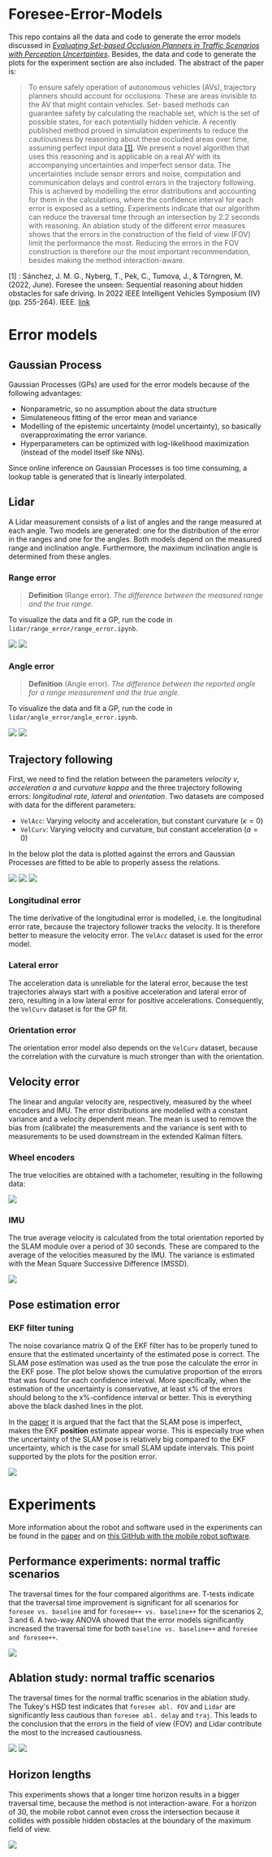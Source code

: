 # Foresee-Error-Models
This repo contains all the data and code to generate the error models discussed in *[Evaluating Set-based Occlusion Planners in Traffic Scenarios with Perception Uncertainties](paper.pdf)*. Besides, the data and code to generate the plots for the experiment section are also included. The abstract of the paper is:

> To ensure safely operation of autonomous vehicles (AVs), trajectory planners should account for occlusions. These are areas invisible to the AV that might contain vehicles. Set- based methods can guarantee safety by calculating the reachable set, which is the set of possible states, for each potentially hidden vehicle. A recently published method proved in simulation experiments to reduce the cautiousness by reasoning about these occluded areas over time, assuming perfect input data [[1]](https://ieeexplore.ieee.org/abstract/document/9827171/). We  present a novel algorithm that uses this reasoning and is applicable on a real AV with its accompanying uncertainties and imperfect sensor data. The uncertainties include sensor errors and noise, computation and communication delays and control errors in the trajectory following. This is achieved by modelling the error distributions and accounting for them in the calculations, where the confidence interval for each error is exposed as a setting. Experiments indicate that our algorithm can reduce the traversal time through an intersection by 2.2 seconds with reasoning. An ablation study of the different error measures shows that the errors in the construction of the field of view (FOV) limit the performance the most. Reducing the errors in the FOV construction is therefore our the most important recommendation, besides making the method interaction-aware.


[1] : Sánchez, J. M. G., Nyberg, T., Pek, C., Tumova, J., & Törngren, M. (2022, June). Foresee the unseen: Sequential reasoning about hidden obstacles for safe driving. In 2022 IEEE Intelligent Vehicles Symposium (IV) (pp. 255-264). IEEE. [link](https://ieeexplore.ieee.org/abstract/document/9827171/)

# Error models

## Gaussian Process

Gaussian Processes (GPs) are used for the error models because of the following advantages:
- Nonparametric, so no assumption about the data structure
- Simulateneous fitting of the error mean and variance
- Modelling of the epistemic uncertainty (model uncertainty), so basically overapproximating the error variance.
- Hyperparameters can be optimized with log-likelihood maximization (instead of the model itself like NNs).

Since online inference on Gaussian Processes is too time consuming, a lookup table is generated that is linearly interpolated.

## Lidar
A Lidar measurement consists of a list of angles and the range measured at each angle. Two models are generated: one for the distribution of the error in the ranges and one for the angles. Both models depend on the measured range and inclination angle. Furthermore, the maximum inclination angle is determined from these angles.

### Range error
> **Definition** (Range error). *The difference between the measured range and the true range.*

To visualize the data and fit a GP, run the code in `lidar/range_error/range_error.ipynb`.

<p float="left">
    <img src="lidar/range_error/range_error_data.png" style="max-height: 350px; height:auto; width:auto;">
    <img src="lidar/range_error/range_error_gp.png" style="max-height: 350px; height:auto; width:auto;">
</p>

### Angle error
> **Definition** (Angle error). *The difference between the reported angle for a range measurement and the true angle.*

To visualize the data and fit a GP, run the code in `lidar/angle_error/angle_error.ipynb`.
<p float="left">
    <img src="lidar/angle_error/angle_error_data.png" style="max-height: 350px; height:auto; width:auto;">
    <img src="lidar/angle_error/angle_error_gp.png" style="max-height: 350px; height:auto; width:auto;">
</p>

## Trajectory following

First, we need to find the relation between the parameters *velocity* $v$, *acceleration* $a$ and *curvature* $kappa$ and the three trajectory following errors: *longitudinal rate*, *lateral* and *orientation*. Two datasets are composed with data for the different parameters:

- `VelAcc`: Varying velocity and acceleration, but constant curvature ($\kappa = 0$)
- `VelCurv`: Varying velocity and curvature, but constant acceleration ($a = 0$)

In the below plot the data is plotted against the errors and Gaussian Processes are fitted to be able to properly assess the relations.

<img src="trajectory_following/dependencies/dependency_long_dt_errors.png" style="max-height: 350px; height:auto; width:auto;">
<img src="trajectory_following/dependencies/dependency_lat_errors.png" style="max-height: 350px; height:auto; width:auto;">
<img src="trajectory_following/dependencies/dependency_orient_errors.png" style="max-height: 350px; height:auto; width:auto;">

### Longitudinal error

The time derivative of the longitudinal error is modelled, i.e. the longitudinal error rate, because the trajectory follower tracks the velocity. It is therefore better to measure the velocity error. The `VelAcc` dataset is used for the error model.

### Lateral error

The acceleration data is unreliable for the lateral error, because the test trajectories always start with a positive acceleration and lateral error of zero, resulting in a low lateral error for positive accelerations. Consequently, the `VelCurv` dataset is for the GP fit.

### Orientation error

The orientation error model also depends on the `VelCurv` dataset, because the correlation with the curvature is much stronger than with the orientation.


## Velocity error

The linear and angular velocity are, respectively, measured by the wheel encoders and IMU. The error distributions are modelled with a constant variance and a velocity dependent mean. The mean is used to remove the bias from (calibrate) the measurements and the variance is sent with to measurements to be used downstream in the extended Kalman filters.

### Wheel encoders

The true velocities are obtained with a tachometer, resulting in the following data:

<img src="velocity_error/wheel_encoders_error/wheel_encoders_fit.png" style="max-height: 350px; height:auto; width:auto;">

### IMU

The true average velocity is calculated from the total orientation reported by the SLAM module over a period of 30 seconds. These are compared to the average of the velocities measured by the IMU. The variance is estimated with the Mean Square Successive Difference (MSSD).

<img src="velocity_error/imu_error/imu_error_fit.png" style="max-height: 350px; height:auto; width:auto;">

## Pose estimation error

### EKF filter tuning
The noise covariance matrix Q of the EKF filter has to be properly tuned to ensure that the estimated uncertainty of the estimated pose is correct. The SLAM pose estimation was used as the true pose the calculate the error in the EKF pose. The plot below shows the cumulative proportion of the errors that was found for each confidence interval. More specifically, when the estimation of the uncertainty is conservative, at least x% of the errors should belong to the x%-confidence interval or better. This is everything above the black dashed lines in the plot.

In the [paper](#) it is argued that the fact that the SLAM pose is imperfect, makes the EKF **position** estimate appear worse. This is especially true when the uncertainty of the SLAM pose is relatively big compared to the EKF uncertainty, which is the case for small SLAM update intervals. This point supported by the plots for the position error.

<img src="pose_estimation_error/pose_estimation_proportions_plot.png" style="max-width: 800px; height:auto; width:auto;">

# Experiments

More information about the robot and software used in the experiments can be found in the [paper](paper.pdf) and on [this GitHub with the mobile robot software](https://github.com/christiaantheunisse/Foresee-the-Unseen-ROS).


## Performance experiments: normal traffic scenarios

The traversal times for the four compared algorithms are. T-tests indicate that the traversal time improvement is significant for all scenarios for `foresee vs. baseline` and for `foresee++ vs. baseline++` for the scenarios 2, 3 and 6. A two-way ANOVA showed that the error models significantly increased the traversal time for both `baseline vs. baseline++` and `foresee and foresee++`.

<img src="experiments/performance_normal_traffic_scenarios/perf_normal_traversal_times.png" style="max-height: 350px; height:auto; width:auto;">

## Ablation study: normal traffic scenarios

The traversal times for the normal traffic scenarios in the ablation study. The Tukey's HSD test indicates that `foresee abl. FOV` and `Lidar` are significantly less cautious than `foresee abl. delay` and `traj`. This leads to the conclusion that the errors in the field of view (FOV) and Lidar contribute the most to the increased cautiousness. 

<p float="left">
    <img src="experiments/ablation_normal_traffic_scenarios/abl_normal_traversal_times.png" style="max-height: 350px; height:auto; width:auto;">
    <img src="experiments/ablation_normal_traffic_scenarios/ablated_algorithms_tukey_hsd.png" style="max-height: 350px; height:auto; width:auto;">
</p>

## Horizon lengths

This experiments shows that a longer time horizon results in a bigger traversal time, because the method is not interaction-aware. For a horizon of 30, the mobile robot cannot even cross the intersection because it collides with possible hidden obstacles at the boundary of the maximum field of view.

<img src="experiments/horizon_length/horizons_vs_traversal_times.png" style="max-height: 350px; height:auto; width:auto;">
